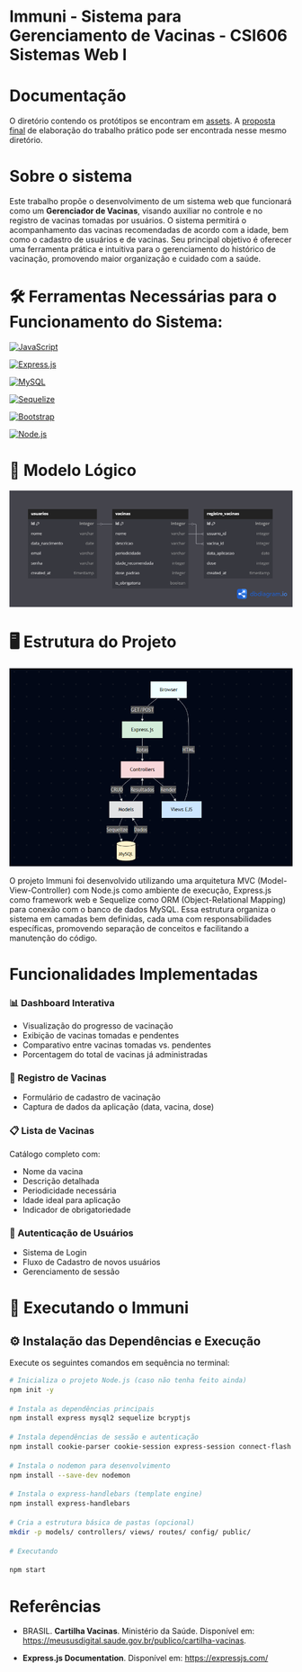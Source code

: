 # Immuni - Sistema para Gerenciamento de Vacinas - CSI606 Sistemas Web I

# Documentação
O diretório contendo os protótipos se encontram em [assets](./assets/). A [proposta final](./assets/README.md) de elaboração do trabalho prático pode ser encontrada nesse mesmo diretório.

# Sobre o sistema
Este trabalho propõe o desenvolvimento de um sistema web que funcionará como um **Gerenciador de Vacinas**, visando auxiliar no controle e no registro de vacinas tomadas por usuários. O sistema permitirá o acompanhamento das vacinas recomendadas de acordo com a idade, bem como o cadastro de usuários e de vacinas. Seu principal objetivo é oferecer uma ferramenta prática e intuitiva para o gerenciamento do histórico de vacinação, promovendo maior organização e cuidado com a saúde.  

# 🛠️ Ferramentas Necessárias para o Funcionamento do Sistema:

[![JavaScript](https://img.shields.io/badge/-JavaScript-F7DF1E?style=for-the-badge&logo=javascript&logoColor=black)](https://developer.mozilla.org/en-US/docs/Web/JavaScript)

[![Express.js](https://img.shields.io/badge/-Express.js-000000?style=for-the-badge&logo=express&logoColor=white)](https://expressjs.com/)

[![MySQL](https://img.shields.io/badge/-MySQL-4479A1?style=for-the-badge&logo=mysql&logoColor=white)](https://www.mysql.com/)

[![Sequelize](https://img.shields.io/badge/-Sequelize-52B0E7?style=for-the-badge&logo=sequelize&logoColor=white)](https://sequelize.org/)

[![Bootstrap](https://img.shields.io/badge/-Bootstrap-7952B3?style=for-the-badge&logo=bootstrap&logoColor=white)](https://getbootstrap.com/)

[![Node.js](https://img.shields.io/badge/-Node.js-339933?style=for-the-badge&logo=node.js&logoColor=white)](https://nodejs.org/)

# 🧮 Modelo Lógico

![Modelo Lógico](./assets/immune.png)

# 🖥️ Estrutura do Projeto

![Estruturação](./assets/arquitetura.png)

O projeto Immuni foi desenvolvido utilizando uma arquitetura MVC (Model-View-Controller) com Node.js como ambiente de execução, Express.js como framework web e Sequelize como ORM (Object-Relational Mapping) para conexão com o banco de dados MySQL. Essa estrutura organiza o sistema em camadas bem definidas, cada uma com responsabilidades específicas, promovendo separação de conceitos e facilitando a manutenção do código.

# Funcionalidades Implementadas

### 📊 Dashboard Interativa
- Visualização do progresso de vacinação
- Exibição de vacinas tomadas e pendentes
- Comparativo entre vacinas tomadas vs. pendentes
- Porcentagem do total de vacinas já administradas

### 📝 Registro de Vacinas
- Formulário de cadastro de vacinação
- Captura de dados da aplicação (data, vacina, dose)

### 📋 Lista de Vacinas
Catálogo completo com:
- Nome da vacina
- Descrição detalhada
- Periodicidade necessária
- Idade ideal para aplicação
- Indicador de obrigatoriedade

### 🔐 Autenticação de Usuários
- Sistema de Login
- Fluxo de Cadastro de novos usuários
- Gerenciamento de sessão

# 🚀 Executando o Immuni

## ⚙️ Instalação das Dependências e Execução

Execute os seguintes comandos em sequência no terminal:

```bash
# Inicializa o projeto Node.js (caso não tenha feito ainda)
npm init -y

# Instala as dependências principais
npm install express mysql2 sequelize bcryptjs

# Instala dependências de sessão e autenticação
npm install cookie-parser cookie-session express-session connect-flash express-flash session-file-store

# Instala o nodemon para desenvolvimento
npm install --save-dev nodemon

# Instala o express-handlebars (template engine)
npm install express-handlebars

# Cria a estrutura básica de pastas (opcional)
mkdir -p models/ controllers/ views/ routes/ config/ public/

# Executando

npm start
```
# Referências

- BRASIL. **Cartilha Vacinas**. Ministério da Saúde. Disponível em: <https://meususdigital.saude.gov.br/publico/cartilha-vacinas>. 

- **Express.js Documentation**. Disponível em: <https://expressjs.com/> 